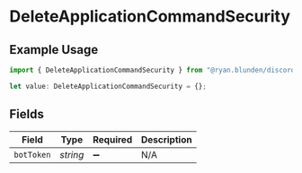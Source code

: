 # DeleteApplicationCommandSecurity

## Example Usage

```typescript
import { DeleteApplicationCommandSecurity } from "@ryan.blunden/discord-sdk/models/operations";

let value: DeleteApplicationCommandSecurity = {};
```

## Fields

| Field              | Type               | Required           | Description        |
| ------------------ | ------------------ | ------------------ | ------------------ |
| `botToken`         | *string*           | :heavy_minus_sign: | N/A                |